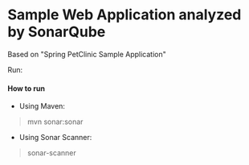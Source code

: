 # Sample Web Application analyzed by SonarQube

Based on "Spring PetClinic Sample Application"

Run: 
#### How to run
- Using Maven:

> mvn sonar:sonar

- Using Sonar Scanner:

> sonar-scanner
